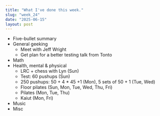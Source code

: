 ```yaml
---
title: "What I've done this week."
slug: "week_24"
date: "2025-06-15"
layout: post
---
```


* Five-bullet summary
* General geeking
    - Meet with Jeff Wright
    - Get plan for a better testing talk from Tonto
* Math
* Health, mental & physical
    - LRC + chess with Lyn (Sun)
    - Test: 60 pushups (Sun)
    - 250 pushups: 50 + 4 * 45 +1 (Mon), 5 sets of 50 + 1 (Tue, Wed)
    - Floor pilates (Sun, Mon, Tue, Wed, Thu, Fri)
    - Pilates (Mon, Tue, Thu)
    - Kaiut (Mon, Fri)
* Music
* Misc
